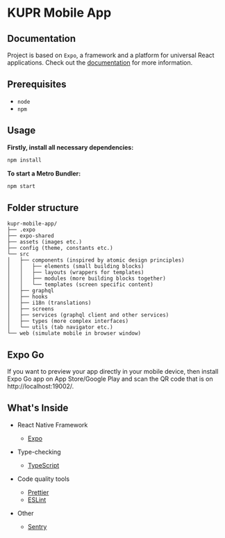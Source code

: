 # KUPR Mobile App

## Documentation

Project is based on `Expo`, a framework and a platform for universal React applications. Check out the [documentation](https://docs.expo.dev/) for more information.

## Prerequisites

- `node`
- `npm`

## Usage

**Firstly, install all necessary dependencies:**

```sh
npm install
```

**To start a Metro Bundler:**

```sh
npm start
```

## Folder structure

```
kupr-mobile-app/
├── .expo
├── expo-shared
├── assets (images etc.)
├── config (theme, constants etc.)
└── src
│   ├── components (inspired by atomic design principles)
│   │   ├── elements (small building blocks)
│   │   ├── layouts (wrappers for templates)
│   │   ├── modules (more building blocks together)
│   │   └── templates (screen specific content)
│   ├── graphql
│   ├── hooks
│   ├── i18n (translations)
│   ├── screens
│   ├── services (graphql client and other services)
│   ├── types (more complex interfaces)
│   └── utils (tab navigator etc.)
└── web (simulate mobile in browser window)
```

## Expo Go

If you want to preview your app directly in your mobile device, then install Expo Go app on App Store/Google Play and scan the QR code that is on http://localhost:19002/.

## What's Inside

- React Native Framework

  - [Expo](https://expo.dev/)

- Type-checking

  - [TypeScript](https://www.typescriptlang.org/docs/home.html)

- Code quality tools

  - [Prettier](https://prettier.io/)
  - [ESLint](https://eslint.org/)

- Other
  - [Sentry](https://sentry.io/welcome/)
